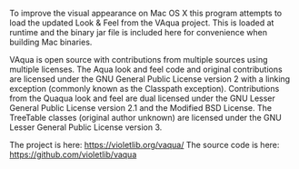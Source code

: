 To improve the visual appearance on Mac OS X this program attempts to load the updated Look & Feel from the VAqua project. This is loaded at runtime and the binary jar file is included here for convenience when building Mac binaries.

VAqua is open source with contributions from multiple sources using multiple licenses. The Aqua look and feel code and original contributions are licensed under the GNU General Public License version 2 with a linking exception (commonly known as the Classpath exception). Contributions from the Quaqua look and feel are dual licensed under the GNU Lesser General Public License version 2.1 and the Modified BSD License. The TreeTable classes (original author unknown) are licensed under the GNU Lesser General Public License version 3.

The project is here: https://violetlib.org/vaqua/
The source code is here: https://github.com/violetlib/vaqua
